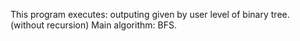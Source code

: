 This program executes: outputing given by user level of binary tree. (without recursion)
Main algorithm: BFS.
